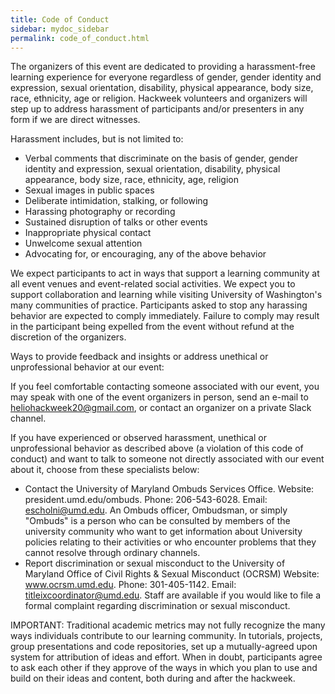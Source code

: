 ```yaml
---
title: Code of Conduct
sidebar: mydoc_sidebar
permalink: code_of_conduct.html
---
```


The organizers of this event are dedicated to providing a harassment-free learning experience for everyone regardless of gender, gender identity and expression, sexual orientation, disability, physical appearance, body size, race, ethnicity, age or religion. Hackweek volunteers and organizers will step up to address harassment of participants and/or presenters in any form if we are direct witnesses. 

Harassment includes, but is not limited to:
* Verbal comments that discriminate on the basis of gender, gender identity and expression, sexual orientation, disability, physical appearance, body size, race, ethnicity, age, religion
* Sexual images in public spaces
* Deliberate intimidation, stalking, or following
* Harassing photography or recording
* Sustained disruption of talks or other events
* Inappropriate physical contact
* Unwelcome sexual attention
* Advocating for, or encouraging, any of the above behavior

We expect participants to act in ways that support a learning community at all event venues and event-related social activities. We expect you to support collaboration and learning while visiting University of Washington's many communities of practice. Participants asked to stop any harassing behavior are expected to comply immediately. Failure to comply may result in the participant being expelled from the event without refund at the discretion of the organizers.

Ways to provide feedback and insights or address unethical or unprofessional behavior at our event:

If you feel comfortable contacting someone associated with our event, you may speak with one of the event organizers in person, send an e-mail to heliohackweek20@gmail.com, or contact an organizer on a private Slack channel.

If you have experienced or observed harassment, unethical or unprofessional behavior as described above (a violation of this code of conduct) and want to talk to someone not directly associated with our event about it, choose from these specialists below:

* Contact the University of Maryland Ombuds Services Office. Website: president.umd.edu/ombuds. Phone: 206-543-6028. Email: escholni@umd.edu. An Ombuds officer, Ombudsman, or simply "Ombuds" is a person who can be consulted by members of the university community who want to get information about University policies relating to their activities or who encounter problems that they cannot resolve through ordinary channels.
* Report discrimination or sexual misconduct to the University of Maryland Office of Civil Rights & Sexual Misconduct (OCRSM) Website: www.ocrsm.umd.edu. Phone: 301-405-1142. Email: titleixcoordinator@umd.edu. Staff are available if you would like to file a formal complaint regarding discrimination or sexual misconduct. 

IMPORTANT: Traditional academic metrics may not fully recognize the many ways individuals contribute to our learning community. In tutorials, projects, group presentations and code repositories, set up a mutually-agreed upon system for attribution of ideas and effort. When in doubt, participants agree to ask each other if they approve of the ways in which you plan to use and build on their ideas and content, both during and after the hackweek.
